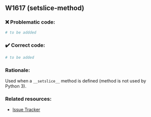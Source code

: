 ## W1617 (setslice-method)

### :x: Problematic code:

```python
# to be addded
```

### :heavy_check_mark: Correct code:

```python
# to be added
```

### Rationale:

Used when a `__setslice__` method is defined (method is not used by Python 3).

### Related resources:

- [Issue Tracker](https://github.com/PyCQA/pylint/issues?q=is%3Aissue+%22setslice-method%22+OR+%22W1617%22)
